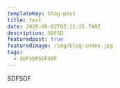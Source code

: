 ```yaml
---
templateKey: blog-post
title: test
date: 2020-06-02T02:11:25.748Z
description: SDFSD
featuredpost: true
featuredimage: /img/blog-index.jpg
tags:
  - SDFSDFSDFSDF
---
```

SDFSDF